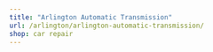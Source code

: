 ```yaml
---
title: "Arlington Automatic Transmission"
url: /arlington/arlington-automatic-transmission/
shop: car repair
---
```

